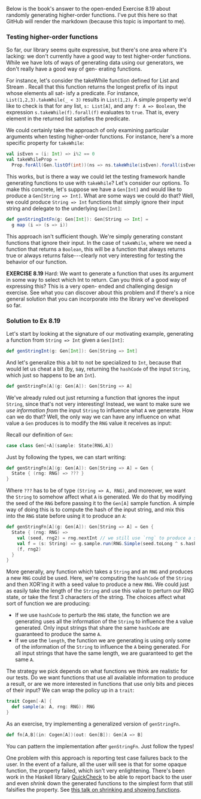 Below is the book's answer to the open-ended Exercise 8.19 about 
randomly generating higher-order functions.  I've put this here
so that GitHub will render the markdown (because this topic is 
important to me).

### Testing higher-order functions
So far, our library seems quite expressive, but there's one area where it's lacking: we
don't currently have a good way to test higher-order functions. While we have lots of
ways of generating data using our generators, we don't really have a good way of gen-
erating functions.

For instance, let's consider the takeWhile function defined for List and Stream .
Recall that this function returns the longest prefix of its input whose elements all sat-
isfy a predicate. For instance, `List(1,2,3).takeWhile(_ < 3)` results in `List(1,2)`. A
simple property we'd like to check is that for any list, `s: List[A]`, and any 
`f: A => Boolean`, the expression `s.takeWhile(f).forall(f)` evaluates to
`true`. That is, every element in the returned list satisfies the predicate.

We could certainly take the approach of only examining particular arguments when
testing higher-order functions. For instance, here's a more specific property for
`takeWhile`:

~~~ Scala
val isEven = (i: Int) => i%2 == 0
val takeWhileProp =
  Prop.forAll(Gen.listOf(int))(ns => ns.takeWhile(isEven).forall(isEven))
~~~

This works, but is there a way we could let the testing framework handle generating
functions to use with `takeWhile`?  Let's consider our options. To make this concrete,
let's suppose we have a `Gen[Int]` and would like to produce a `Gen[String => Int]`.
What are some ways we could do that? Well, we could produce `String => Int`
functions that simply ignore their input string and delegate to the underlying 
`Gen[Int]`: 

~~~ Scala
def genStringIntFn(g: Gen[Int]): Gen[String => Int] =
  g map (i => (s => i))
~~~

This approach isn't sufficient though. We're simply generating constant functions that
ignore their input. In the case of `takeWhile`, where we need a function that returns a
`Boolean`, this will be a function that always returns true or always returns
false---clearly not very interesting for testing the behavior of our function.

**EXERCISE 8.19**
Hard: We want to generate a function that uses its argument in some way to select which
Int to return. Can you think of a good way of expressing this? This is a very open-
ended and challenging design exercise. See what you can discover about this problem
and if there's a nice general solution that you can incorporate into the library we've
developed so far.

### Solution to Ex 8.19

Let's start by looking at the signature of our motivating example, generating a function from `String => Int` given a `Gen[Int]`:

~~~ Scala
def genStringInt(g: Gen[Int]): Gen[String => Int]
~~~

And let's generalize this a bit to not be specialized to `Int`, because that would let us cheat a bit (by, say, returning the `hashCode` of the input `String`, which just so happens to be an `Int`).

~~~ Scala
def genStringFn[A](g: Gen[A]): Gen[String => A]
~~~

We've already ruled out just returning a function that ignores the input `String`, since that's not very interesting! Instead, we want to make sure we _use information from_ the input `String` to influence what `A` we generate. How can we do that? Well, the only way we can have any influence on what value a `Gen` produces is to modify the `RNG` value it receives as input:

Recall our definition of `Gen`:

~~~ Scala
case class Gen[+A](sample: State[RNG,A])
~~~

Just by following the types, we can start writing:

~~~ Scala
def genStringFn[A](g: Gen[A]): Gen[String => A] = Gen {
  State { (rng: RNG) => ??? }
}
~~~

Where `???` has to be of type `(String => A, RNG)`, and moreover, we want the `String` to somehow affect what `A` is generated. We do that by modifying the seed of the `RNG` before passing it to the `Gen[A]` sample function. A simple way of doing this is to compute the hash of the input string, and mix this into the `RNG` state before using it to produce an `A`: 

~~~ Scala
def genStringFn[A](g: Gen[A]): Gen[String => A] = Gen {
  State { (rng: RNG) =>
    val (seed, rng2) = rng.nextInt // we still use `rng` to produce a seed, so we get a new function each time
    val f = (s: String) => g.sample.run(RNG.Simple(seed.toLong ^ s.hashCode.toLong))._1
    (f, rng2)
  }
}
~~~

More generally, any function which takes a `String` and an `RNG` and produces a new `RNG` could be used. Here, we're computing the `hashCode` of the `String` and then XOR'ing it with a seed value to produce a new `RNG`. We could just as easily take the length of the `String` and use this value to perturn our RNG state, or take the first 3 characters of the string. The choices affect what sort of function we are producing:

* If we use `hashCode` to perturb the `RNG` state, the function we are generating uses all the information of the `String` to influence the `A` value generated. Only input strings that share the same `hashCode` are guaranteed to produce the same `A`.
* If we use the `length`, the function we are generating is using only some of the information of the `String` to influence the `A` being generated. For all input strings that have the same length, we are guaranteed to get the same `A`.

The strategy we pick depends on what functions we think are realistic for our tests. Do we want functions that use all available information to produce a result, or are we more interested in functions that use only bits and pieces of their input? We can wrap the policy up in a `trait`:

~~~ Scala
trait Cogen[-A] {
  def sample(a: A, rng: RNG): RNG
}
~~~

As an exercise, try implementing a generalized version of `genStringFn`.

~~~ Scala
def fn[A,B](in: Cogen[A])(out: Gen[B]): Gen[A => B]
~~~

You can pattern the implementation after `genStringFn`. Just follow the types!

One problem with this approach is reporting test case failures back to the user. In the event of a failure, all the user will see is that for some opaque function, the property failed, which isn't very enlightening. There's been work in the Haskell library [QuickCheck](http://www.cse.chalmers.se/~rjmh/QuickCheck/manual.html) to be able to report back to the user and even _shrink_ down the generated functions to the simplest form that still falsifies the property. See [this talk on shrinking and showing functions](https://www.youtube.com/watch?v=CH8UQJiv9Q4).
